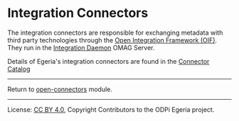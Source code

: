 <!-- SPDX-License-Identifier: CC-BY-4.0 -->
<!-- Copyright Contributors to the ODPi Egeria project. -->

# Integration Connectors

The integration connectors are responsible for exchanging metadata with third
party technologies through the [Open Integration Framework (OIF)](../../../frameworks/open-integration-framework).
They run in the [Integration Daemon](https://egeria-project.org/concepts/integration-daemon)
OMAG Server.

Details of Egeria's integration connectors are found in the
[Connector Catalog](https://egeria-project.org/connectors/#integration-connectors)

----

Return to [open-connectors](..) module.

----
License: [CC BY 4.0](https://creativecommons.org/licenses/by/4.0/),
Copyright Contributors to the ODPi Egeria project.